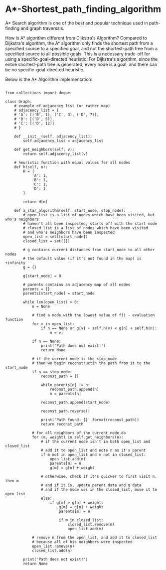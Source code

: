 # A*-Shortest_path_finding_algorithm

A* Search algorithm is one of the best and popular technique used in path-finding and graph traversals. 

How is A* algorithm different from Dijkstra's Algorithm?
  Compared to Dijkstra's algorithm, the A* algorithm only finds the shortest path from a specified source to a specified goal, 
  and not the shortest-path tree from a specified source to all possible goals. This is a necessary trade-off for using a specific-goal-directed heuristic. 
  For Dijkstra's algorithm, since the entire shortest-path tree is generated, every node is a goal, and there can be no specific-goal-directed heuristic.


Below is the A* Algorithm implementation:

```

from collections import deque

class Graph:
    # example of adjacency list (or rather map)
    # adjacency_list = {
    # 'A': [('B', 1), ('C', 3), ('D', 7)],
    # 'B': [('D', 5)],
    # 'C': [('D', 12)]
    # }

    def __init__(self, adjacency_list):
        self.adjacency_list = adjacency_list

    def get_neighbors(self, v):
        return self.adjacency_list[v]

    # heuristic function with equal values for all nodes
    def h(self, n):
        H = {
            'A': 1,
            'B': 1,
            'C': 1,
            'D': 1
        }

        return H[n]

    def a_star_algorithm(self, start_node, stop_node):
        # open_list is a list of nodes which have been visited, but who's neighbors
        # haven't all been inspected, starts off with the start node
        # closed_list is a list of nodes which have been visited
        # and who's neighbors have been inspected
        open_list = set([start_node])
        closed_list = set([])

        # g contains current distances from start_node to all other nodes
        # the default value (if it's not found in the map) is +infinity
        g = {}

        g[start_node] = 0

        # parents contains an adjacency map of all nodes
        parents = {}
        parents[start_node] = start_node

        while len(open_list) > 0:
            n = None

            # find a node with the lowest value of f() - evaluation function
            for v in open_list:
                if n == None or g[v] + self.h(v) < g[n] + self.h(n):
                    n = v;

            if n == None:
                print('Path does not exist!')
                return None

            # if the current node is the stop_node
            # then we begin reconstructin the path from it to the start_node
            if n == stop_node:
                reconst_path = []

                while parents[n] != n:
                    reconst_path.append(n)
                    n = parents[n]

                reconst_path.append(start_node)

                reconst_path.reverse()

                print('Path found: {}'.format(reconst_path))
                return reconst_path

            # for all neighbors of the current node do
            for (m, weight) in self.get_neighbors(n):
                # if the current node isn't in both open_list and closed_list
                # add it to open_list and note n as it's parent
                if m not in open_list and m not in closed_list:
                    open_list.add(m)
                    parents[m] = n
                    g[m] = g[n] + weight

                # otherwise, check if it's quicker to first visit n, then m
                # and if it is, update parent data and g data
                # and if the node was in the closed_list, move it to open_list
                else:
                    if g[m] > g[n] + weight:
                        g[m] = g[n] + weight
                        parents[m] = n

                        if m in closed_list:
                            closed_list.remove(m)
                            open_list.add(m)

            # remove n from the open_list, and add it to closed_list
            # because all of his neighbors were inspected
            open_list.remove(n)
            closed_list.add(n)

        print('Path does not exist!')
        return None

```

